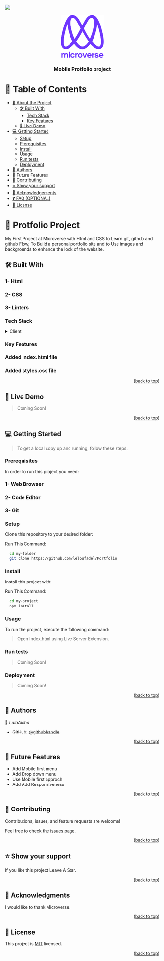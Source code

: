 ![](https://img.shields.io/badge/Microverse-blueviolet)
<a name="readme-top"></a>

<!--
HOW TO USE:
This is an example of how you may give instructions on setting up your project locally.

Modify this file to match your project and remove sections that don't apply.

REQUIRED SECTIONS:
- Table of Contents
- About the Project
  - Built With
  - Live Demo
- Getting Started
- Authors
- Future Features
- Contributing
- Show your support
- Acknowledgements
- License

OPTIONAL SECTIONS:
- FAQ

After you're finished please remove all the comments and instructions!
-->

<div align="center">
  <!-- You are encouraged to replace this logo with your own! Otherwise you can also remove it. -->
  <img src="murple_logo.png" alt="logo" width="140"  height="auto" />
  <br/>

  <h3><b> Mobile Protfolio project</b></h3>

</div>

<!-- TABLE OF CONTENTS -->

# 📗 Table of Contents

- [📖 About the Project](#about-project)
  - [🛠 Built With](#built-with)
    - [Tech Stack](#tech-stack)
    - [Key Features](#key-features)
  - [🚀 Live Demo](#live-demo)
- [💻 Getting Started](#getting-started)
  - [Setup](#setup)
  - [Prerequisites](#prerequisites)
  - [Install](#install)
  - [Usage](#usage)
  - [Run tests](#run-tests)
  - [Deployment](#triangular_flag_on_post-deployment)
- [👥 Authors](#authors)
- [🔭 Future Features](#future-features)
- [🤝 Contributing](#contributing)
- [⭐️ Show your support](#support)
- [🙏 Acknowledgements](#acknowledgements)
- [❓ FAQ (OPTIONAL)](#faq)
- [📝 License](#license)

<!-- PROJECT DESCRIPTION -->

# 📖 Protfolio Project <a name="about-project"></a>

My First Project at Microverse with Html and CSS to Learn git, github and github Flow, To Build a personal portfolio site and to
Use images and backgrounds to enhance the look of the website.

## 🛠 Built With <a name="built-with"></a>

### 1- Html
### 2- CSS
### 3- Linters

### Tech Stack <a name="tech-stack"></a>


<details>
  <summary>Client</summary>
  <ul>
    <li><a>Html</a></li>
    <li><a>Css</a></li>
  </ul>
</details>



<!-- Features -->

### Key Features <a name="key-features"></a>

### Added index.html file
### Added styles.css file

<p align="right">(<a href="#readme-top">back to top</a>)</p>

<!-- LIVE DEMO -->

## 🚀 Live Demo <a name="live-demo"></a>

> Coming Soon!

<p align="right">(<a href="#readme-top">back to top</a>)</p>

<!-- GETTING STARTED -->

## 💻 Getting Started <a name="getting-started"></a>



> To get a local copy up and running, follow these steps.

### Prerequisites

In order to run this project you need:

### 1- Web Browser
### 2- Code Editor
### 3- Git



### Setup

Clone this repository to your desired folder:

Run This Command:



```sh
  cd my-folder
  git clone https://github.com/leloufadel/Portfolio
```


### Install

Install this project with:

Run This Command:

```sh
  cd my-project
  npm install
```


### Usage

To run the project, execute the following command:

> Open Index.html using Live Server Extension.
### Run tests

> Coming Soon!

### Deployment

> Coming Soon!

<p align="right">(<a href="#readme-top">back to top</a>)</p>

<!-- AUTHORS -->

## 👥 Authors <a name="authors"></a>
👤 *LalaAicha*

- GitHub: [@githubhandle](https://github.com/leloufadel)

<p align="right">(<a href="#readme-top">back to top</a>)</p>

<!-- FUTURE FEATURES -->

## 🔭 Future Features <a name="future-features"></a>

- Add Mobile first menu 
- Add Drop down menu
- Use Mobile first approch
- Add Add Responsiveness


<p align="right">(<a href="#readme-top">back to top</a>)</p>

<!-- CONTRIBUTING -->

## 🤝 Contributing <a name="contributing"></a>

Contributions, issues, and feature requests are welcome!

Feel free to check the [issues page](../../issues/).

<p align="right">(<a href="">back to top</a>)</p>

<!-- SUPPORT -->

## ⭐️ Show your support <a name="support"></a>

If you like this project Leave A Star.

<p align="right">(<a href="#readme-top">back to top</a>)</p>

<!-- ACKNOWLEDGEMENTS -->

## 🙏 Acknowledgments <a name="acknowledgements"></a>

I would like to thank Microverse.

<p align="right">(<a href="#readme-top">back to top</a>)</p>

<!-- LICENSE -->

## 📝 License <a name="license"></a>

This project is [MIT](./MIT) licensed.

<p align="right">(<a href="https://github.com/leloufadel/Portfolio/blob/mobilefirst/MIT.md">back to top</a>)</p>
